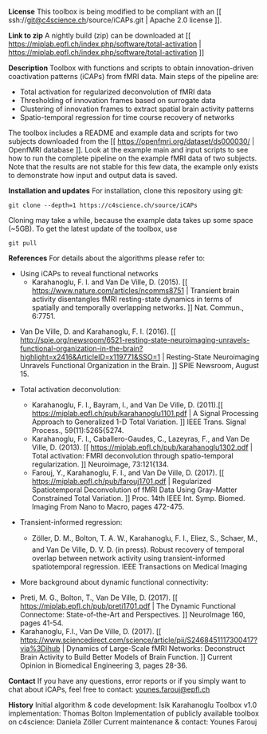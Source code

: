 **License**
This toolbox is being modified to be compliant with an [[ ssh://git@c4science.ch/source/iCAPs.git | Apache 2.0 license ]].

**Link to zip**
A nightly build (zip) can be downloaded at [[ https://miplab.epfl.ch/index.php/software/total-activation | https://miplab.epfl.ch/index.php/software/total-activation ]]

**Description**
Toolbox with functions and scripts to obtain innovation-driven coactivation patterns (iCAPs) from fMRI data. Main steps of the pipeline are:
* Total activation for regularized deconvolution of fMRI data
* Thresholding of innovation frames based on surrogate data
* Clustering of innovation frames to extract spatial brain activity patterns
* Spatio-temporal regression for time course recovery of networks

The toolbox includes a README and example data and scripts for two subjects downloaded from the [[ https://openfmri.org/dataset/ds000030/ | OpenfMRI database ]]. Look at the example main and input scripts to see how to run the complete pipeline on the example fMRI data of two subjects. Note that the results are not stable for this few data, the example only exists to demonstrate how input and output data is saved.

**Installation and updates**
For installation, clone this repository using git:
```
git clone --depth=1 https://c4science.ch/source/iCAPs
```
Cloning may take a while, because the example data takes up some space (~5GB). To get the latest update of the toolbox, use 
```
git pull
```

**References**
For details about the algorithms please refer to:
* Using iCAPs to reveal functional networks
  - Karahanoglu, F. I. and Van De Ville, D. (2015). [[ https://www.nature.com/articles/ncomms8751 | Transient brain activity disentangles fMRI resting-state dynamics in terms of spatially and temporally overlapping networks. ]] Nat. Commun., 6:7751.
 - Van De Ville, D. and Karahanoglu, F. I. (2016). [[ http://spie.org/newsroom/6521-resting-state-neuroimaging-unravels-functional-organization-in-the-brain?highlight=x2416&ArticleID=x119771&SSO=1 | Resting-State Neuroimaging Unravels Functional Organization in the Brain. ]] SPIE Newsroom, August 15.

* Total activation deconvolution:
  - Karahanoglu, F. I., Bayram, I., and Van De Ville, D. (2011).[[ https://miplab.epfl.ch/pub/karahanoglu1101.pdf |  A Signal Processing Approach to Generalized 1-D Total Variation. ]] IEEE Trans. Signal Process., 59(11):5265{5274.
  - Karahanoglu, F. I., Caballero-Gaudes, C., Lazeyras, F., and Van De Ville, D. (2013). [[ https://miplab.epfl.ch/pub/karahanoglu1302.pdf | Total activation: FMRI deconvolution through spatio-temporal regularization. ]] Neuroimage, 73:121{134.
  - Farouj, Y., Karahanoglu, F. I., and Van De Ville, D. (2017). [[ https://miplab.epfl.ch/pub/farouj1701.pdf | Regularized Spatiotemporal Deconvolution of fMRI Data Using Gray-Matter Constrained Total Variation. ]] Proc. 14th IEEE Int. Symp. Biomed. Imaging From Nano to Macro, pages 472-475.

* Transient-informed regression:
  - Zöller, D. M., Bolton, T. A. W., Karahanoglu, F. I., Eliez, S., Schaer, M., and Van De Ville, D. V. D. (in press). Robust recovery of temporal overlap between network activity using transient-informed spatiotemporal regression. IEEE Transactions on Medical Imaging

* More background about dynamic functional connectivity:
 - Preti, M. G., Bolton, T., Van De Ville, D. (2017). [[ https://miplab.epfl.ch/pub/preti1701.pdf | The Dynamic Functional Connectome: State-of-the-Art and Perspectives. ]] NeuroImage 160, pages 41-54.
 - Karahanoglu, F.I., Van De Ville, D. (2017). [[ https://www.sciencedirect.com/science/article/pii/S2468451117300417?via%3Dihub | Dynamics of Large-Scale fMRI Networks: Deconstruct Brain Activity to Build Better Models of Brain Function. ]] Current Opinion in Biomedical Engineering 3, pages 28-36.

**Contact**
If you have any questions, error reports or if you simply want to chat about iCAPs, feel free to contact: younes.farouj@epfl.ch

**History**
Initial algorithm & code development: Isik Karahanoglu
Toolbox v1.0 implementation: Thomas Bolton
Implementation of publicly available toolbox on c4science: Daniela Zöller
Current maintenance & contact: Younes Farouj